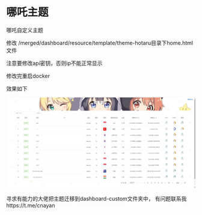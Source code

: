 # 哪吒主题
哪吒自定义主题

修改 /merged/dashboard/resource/template/theme-hotaru目录下home.html文件

注意要修改api密钥，否则ip不能正常显示

修改完重启docker

效果如下

![Alt Text](/效果.png)

寻求有能力的大佬把主题迁移到dashboard-custom文件夹中，
有问题联系我https://t.me/cnayan
